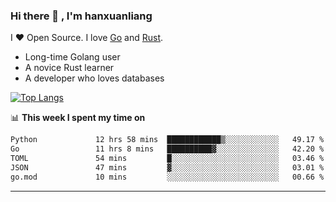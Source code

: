 ### Hi there 👋 , I'm hanxuanliang

<!--
**hanxuanliang/hanxuanliang** is a ✨ _special_ ✨ repository because its `README.md` (this file) appears on your GitHub profile.

Here are some ideas to get you started:

- 🔭 I’m currently working on ...
- 🌱 I’m currently learning ...
- 👯 I’m looking to collaborate on ...
- 🤔 I’m looking for help with ...
- 💬 Ask me about ...
- 📫 How to reach me: ...
- 😄 Pronouns: ...
- ⚡ Fun fact: ...
-->
I ❤ Open Source. I love [Go](https://golang.org) and [Rust](https://www.rust-lang.org/zh-CN/).

* Long-time Golang user
* A novice Rust learner
* A developer who loves databases

[![Top Langs](https://github-readme-stats.vercel.app/api?username=hanxuanliang&show_icons=true&count_private=true&line_height=40)](https://github.com/anuraghazra/github-readme-stats)

📊 **This week I spent my time on**
<!--START_SECTION:waka-->

```txt
Python             12 hrs 58 mins  ████████████▒░░░░░░░░░░░░   49.17 %
Go                 11 hrs 8 mins   ██████████▓░░░░░░░░░░░░░░   42.20 %
TOML               54 mins         █░░░░░░░░░░░░░░░░░░░░░░░░   03.46 %
JSON               47 mins         ▓░░░░░░░░░░░░░░░░░░░░░░░░   03.01 %
go.mod             10 mins         ░░░░░░░░░░░░░░░░░░░░░░░░░   00.66 %
```

<!--END_SECTION:waka-->

***
